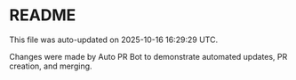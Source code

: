 # README

This file was auto-updated on 2025-10-16 16:29:29 UTC.

Changes were made by Auto PR Bot to demonstrate automated updates, PR creation, and merging.
